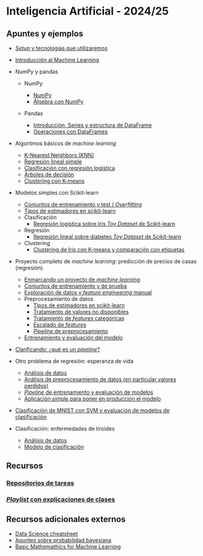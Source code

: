 # Inteligencia Artificial - 2024/25

## Apuntes y ejemplos

- [*Setup* y tecnologías que utilizaremos](./setup/setup.md)
- [Introducción al Machine Learning](./intro/intro-ml.md)
- NumPy y pandas

  - NumPy
    - [NumPy](./numpy/numpy1.ipynb)
    - [Álgebra con NumPy](./numpy/numpy2_algebra.ipynb)

  - Pandas
    - [Introducción, Series y estructura de DataFrame](./pandas/pandas1.ipynb)
    - [Operaciones con DataFrames](./pandas/pandas_dataframe_op.ipynb)

- Algoritmos básicos de *machine learning*

  - [K-Nearest Neighbors (KNN)](./algoritmos/knn.md)
  - [Regresión lineal simple](./algoritmos/regresion_lineal_simple.ipynb)
  - [Clasificación con regresión logística](./algoritmos/regresion_logistica.ipynb)
  - [Árboles de decisión](./algoritmos/decision_tree.ipynb)
  - [Clustering con K-means](./algoritmos/kmeans.ipynb)

- Modelos simples con Scikit-learn

    - [Conjuntos de entrenamiento y test / *Overfitting*](./algoritmos/regresion_overfitting.ipynb)
    - [Tipos de estimadores en scikit-learn](./sklearn/tipos_estimadores.md)
    - Clasificación
      - [Regresión logística sobre Iris *Toy Dataset* de Scikit-learn](./sklearn/iris_logistic.ipynb)
    - Regresión
      - [Regresión lineal sobre diabetes *Toy Dataset* de Scikit-learn](./sklearn/diabetes_regression.ipynb)
    - Clustering
      - [Clustering de Iris con K-means y comparación con etiquetas](./sklearn/iris_clustering.ipynb)
      
- Proyecto completo de *machine learning*: predicción de precios de casas (regresión)

  - [Enmarcando un proyecto de *machine learning*](./end2end/e2e01_framing.ipynb)
  - [Conjuntos de entrenamiento y de prueba](./end2end/e2e02_train_test.ipynb)
  - [Exploración de datos y *feature engineering* manual](./end2end/e2e03_eda.ipynb)
  - Preprocesamiento de datos
    - [Tipos de estimadores en scikit-learn](./sklearn/tipos_estimadores.md)
    - [Tratamiento de valores no disponibles](./end2end/e2e041_missing.ipynb)
    - [Tratamiento de *features* categóricas](./end2end/e2e042_categorical.ipynb)
    - [Escalado de *features*](./end2end/e2e043_scaling.ipynb)
    - [*Pipeline* de preprocesamiento](./end2end/e2e05_pipelines.ipynb)
  - [Entrenamiento y evaluación del modelo](./end2end/e2e06_model_evaluation.ipynb)
  
- [Clarificando: ¿qué es un *pipeline*?](./sklearn/pipeline_definition.md)

- Otro problema de regresión: esperanza de vida
  - [Análisis de datos](./life_expectancy/training/1_framing_eda.ipynb)
  - [Análisis de preprocesamiento de datos (en particular valores perdidos)](./life_expectancy/training/2_missing_values.ipynb)
  - [*Pipeline* de entrenamiento y evaluación de modelos](./life_expectancy/training/3_pipeline.ipynb)
  - [Aplicación simple para poner en producción el modelo](./life_expectancy/production/life_expectancy_app.py)

- [Clasificación de MNIST con SVM y evaluación de modelos de clasificación](./sklearn/mnist_svm_eval.ipynb)

- Clasificación: enfermedades de tiroides
  - [Análisis de datos](./thyroid/eda.ipynb)
  - [Modelo de clasificación](./thyroid/thyroid.ipynb)


## Recursos

### [Repositorios de tareas](https://github.com/orgs/avidaldo-ia24/repositories)

### [*Playlist* con explicaciones de clases](https://www.youtube.com/playlist?list=PLb-SkCRlWLK2B-rrVZ_QOp_27lF6MGcsG)

## Recursos adicionales externos

- [Data Science cheatsheet](data-science-cheatsheet.pdf)
- [Apuntes sobre probabilidad bayesiana](https://github.com/avidaldo/mates_ml)
- [Basic Mathemathics for Machine Learning](https://github.com/hrnbot/Basic-Mathematics-for-Machine-Learning)

